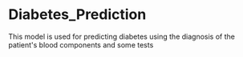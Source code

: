# Diabetes_Prediction
This model is used for predicting diabetes using the diagnosis of the patient's blood components and some tests
